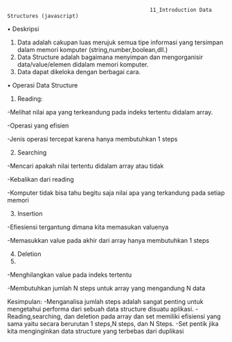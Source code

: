                                                   11_Introduction Data Structures (javascript)
•	Deskripsi

1.	Data adalah cakupan luas merujuk semua tipe informasi yang tersimpan dalam memori komputer (string,number,boolean,dll.)
2.	Data Structure adalah bagaimana menyimpan dan mengorganisir data/value/elemen didalam memori komputer.
3.	Data dapat dikeloka dengan berbagai cara.

•	Operasi Data Structure

1.	Reading:

-Melihat nilai apa yang terkeandung pada indeks tertentu didalam array.

-Operasi yang efisien

-Jenis operasi tercepat karena hanya membutuhkan 1 steps

2.	Searching

-Mencari apakah nilai tertentu didalam array atau tidak

-Kebalikan dari reading

-Komputer tidak bisa tahu begitu saja nilai apa yang terkandung pada setiap memori

3.	Insertion

-Efiesiensi tergantung dimana kita memasukan valuenya

-Memasukkan value pada akhir dari array hanya membutuhkan 1 steps

4.	Deletion 
5.	
-Menghilangkan value pada indeks tertentu

-Membutuhkan jumlah N steps  untuk array yang mengandung N data

Kesimpulan:
-Menganalisa jumlah steps adalah sangat penting untuk mengetahui performa dari sebuah data structure disuatu aplikasi.
-Reading,searching, dan deletion pada array dan set memiliki efisiensi yang sama yaitu secara berurutan 1 steps,N steps, dan N Steps.
-Set pentik jika kita menginginkan data structure yang terbebas dari duplikasi
